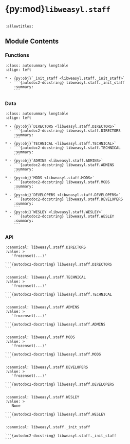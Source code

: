 # {py:mod}`libweasyl.staff`

```{py:module} libweasyl.staff
```

```{autodoc2-docstring} libweasyl.staff
:allowtitles:
```

## Module Contents

### Functions

````{list-table}
:class: autosummary longtable
:align: left

* - {py:obj}`_init_staff <libweasyl.staff._init_staff>`
  - ```{autodoc2-docstring} libweasyl.staff._init_staff
    :summary:
    ```
````

### Data

````{list-table}
:class: autosummary longtable
:align: left

* - {py:obj}`DIRECTORS <libweasyl.staff.DIRECTORS>`
  - ```{autodoc2-docstring} libweasyl.staff.DIRECTORS
    :summary:
    ```
* - {py:obj}`TECHNICAL <libweasyl.staff.TECHNICAL>`
  - ```{autodoc2-docstring} libweasyl.staff.TECHNICAL
    :summary:
    ```
* - {py:obj}`ADMINS <libweasyl.staff.ADMINS>`
  - ```{autodoc2-docstring} libweasyl.staff.ADMINS
    :summary:
    ```
* - {py:obj}`MODS <libweasyl.staff.MODS>`
  - ```{autodoc2-docstring} libweasyl.staff.MODS
    :summary:
    ```
* - {py:obj}`DEVELOPERS <libweasyl.staff.DEVELOPERS>`
  - ```{autodoc2-docstring} libweasyl.staff.DEVELOPERS
    :summary:
    ```
* - {py:obj}`WESLEY <libweasyl.staff.WESLEY>`
  - ```{autodoc2-docstring} libweasyl.staff.WESLEY
    :summary:
    ```
````

### API

````{py:data} DIRECTORS
:canonical: libweasyl.staff.DIRECTORS
:value: >
   'frozenset(...)'

```{autodoc2-docstring} libweasyl.staff.DIRECTORS
```

````

````{py:data} TECHNICAL
:canonical: libweasyl.staff.TECHNICAL
:value: >
   'frozenset(...)'

```{autodoc2-docstring} libweasyl.staff.TECHNICAL
```

````

````{py:data} ADMINS
:canonical: libweasyl.staff.ADMINS
:value: >
   'frozenset(...)'

```{autodoc2-docstring} libweasyl.staff.ADMINS
```

````

````{py:data} MODS
:canonical: libweasyl.staff.MODS
:value: >
   'frozenset(...)'

```{autodoc2-docstring} libweasyl.staff.MODS
```

````

````{py:data} DEVELOPERS
:canonical: libweasyl.staff.DEVELOPERS
:value: >
   'frozenset(...)'

```{autodoc2-docstring} libweasyl.staff.DEVELOPERS
```

````

````{py:data} WESLEY
:canonical: libweasyl.staff.WESLEY
:value: >
   None

```{autodoc2-docstring} libweasyl.staff.WESLEY
```

````

````{py:function} _init_staff(directors=(), technical_staff=(), admins=(), mods=(), developers=(), wesley=None)
:canonical: libweasyl.staff._init_staff

```{autodoc2-docstring} libweasyl.staff._init_staff
```
````

